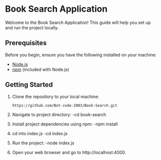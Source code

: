 # Book Search Application

Welcome to the Book Search Application! This guide will help you set up and run the project locally.

## Prerequisites

Before you begin, ensure you have the following installed on your machine:

- [Node.js](https://nodejs.org/)
- [npm](https://www.npmjs.com/) (included with Node.js)

## Getting Started

1. Clone the repository to your local machine:
   ```bash
   https://github.com/Bot-code-2003/Book-Search.git
   
2. Navigate to project directory:
   -cd book-search

3. Install project dependencies using npm:
   -npm install

4. cd into index.js
   -cd index.js

5. Run the project:
   -node index.js

6. Open your web browser and go to http://localhost:4000.
     
